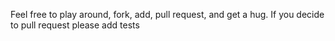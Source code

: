 Feel free to play around, fork, add, pull request, and get a hug. If you decide to pull request please add tests
